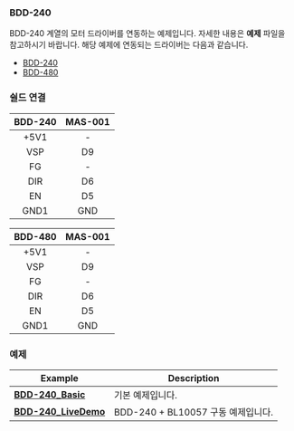 ### BDD-240

BDD-240 계열의 모터 드라이버를 연동하는 예제입니다. 자세한 내용은 **예제** 파일을 참고하시기 바랍니다. 해당 예제에 연동되는 드라이버는 다음과 같습니다.

* [BDD-240][1]
* [BDD-480][2]

[1]:https://www.motorbank.kr/goods/goods_view.php?goodsNo=1000011688
[2]:https://www.motorbank.kr/goods/goods_view.php?goodsNo=1000011806

### 쉴드 연결

| BDD-240 | MAS-001 |
|:-----------:|:----------------------:|
| +5V1 | - |
| VSP | D9 |
| FG | - |
| DIR | D6 |
| EN | D5 |
| GND1 | GND |

| BDD-480 | MAS-001 |
|:-----------:|:----------------------:|
| +5V1 | - |
| VSP | D9 |
| FG | - |
| DIR | D6 |
| EN | D5 |
| GND1 | GND |

### 예제

| Example | Description  |
|-----------|----------------------|
| [**BDD-240_Basic**](./BDD-240_basic) | 기본 예제입니다. |
| [**BDD-240_LiveDemo**](./BDD-240_LiveDemo) | BDD-240 + BL10057 구동 예제입니다. |